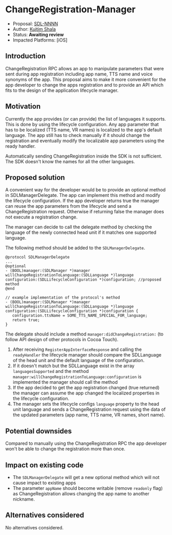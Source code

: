 # ChangeRegistration-Manager

* Proposal: [SDL-NNNN](NNNN-change-registration-manager.md)
* Author: [Kujtim Shala](https://www.github.com/kshala)
* Status: **Awaiting review**
* Impacted Platforms: [iOS]

## Introduction

ChangeRegistration RPC allows an app to manipulate parameters that were sent during app registration including app name, TTS name and voice synonyms of the app. This proposal aims to make it more convenient for the app developer to change the apps registration and to provide an API which fits to the design of the application lifecycle manager.

## Motivation

Currently the app provides (or can provide) the list of languages it supports. This is done by using the lifecycle configuration. Any app parameter that has to be localized (TTS name, VR names) is localized to the app's default language. The app still has to check manually if it should change the registration and eventually modify the localizable app parameters using the ready handler.

Automatically sending ChangeRegistration inside the SDK is not sufficient. The SDK doesn't know the names for all the other languages.

## Proposed solution

A convenient way for the developer would be to provide an optional method in SDLManagerDelegate. The app can implement this method and modify the lifecycle configuration. If the app developer returns true the manager can reuse the app parameters from the lifecycle and send a ChangeRegistration request. Otherwise if returning false the manager does not execute a registration change.

The manager can decide to call the delegate method by checking the language of the newly connected head unit if it matches one supported language.

The following method should be added to the `SDLManagerDelegate`.

 ```objc
 @protocol SDLManagerDelegate
 ...
 @optional
 - (BOOL)manager:(SDLManager *)manager willChangeRegistrationToLanguage:(SDLLanguage *)language configuration:(SDLLifecycleConfiguration *)configuration; //proposed method
 @end

// example implementation of the protocol's method
- (BOOL)manager:(SDLManager *)manager willChangeRegistrationToLanguage:(SDLLanguage *)language configuration:(SDLLifecycleConfiguration *)configuration {
    configuration.ttsName = SOME_TTS_NAME_SPECIAL_FOR_language;
    return true;
}
```

The delegate should include a method `manager:didChangeRegistration:` (to follow API design of other protocols in Cocoa Touch).

1. After receiving `RegisterAppInterfaceResponse` and calling the `readyHandler` the lifecycle manager should compare the SDLLanguage of the head unit and the default language of the configuration.
2. If it doesn't match but the SDLLanguage exist in the array `languagesSupported` and the method `manager:willChangeRegistrationToLanguage:configuration` is implemented the manager should call the method
3. If the app decided to get the app registration changed (true returned) the manager can assume the app changed the localized properties in the lifecycle configuration.
4. The manager sets the lifecycle configs `language` property to the head unit language and sends a ChangeRegistration request using the data of the updated parameters (app name, TTS name, VR names, short name).

## Potential downsides

Compared to manually using the ChangeRegistration  RPC the app developer won't be able to change the registration more than once.

## Impact on existing code

- The `SDLManagerDelegate` will get a new optional method which will not cause impact to existing apps
- The parameter `appName` should become writable (remove `readonly` flag) as ChangeRegistration allows changing the app name to another nickname.

## Alternatives considered

No alternatives considered.
